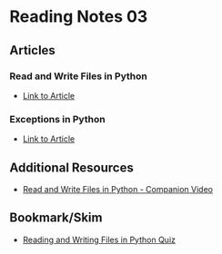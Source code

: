 # Reading Notes 03

## Articles  

### Read and Write Files in Python
* [Link to Article](https://realpython.com/read-write-files-python/)  

### Exceptions in Python  
* [Link to Article](https://realpython.com/python-exceptions/)  

## Additional Resources  
* [Read and Write Files in Python - Companion Video](https://realpython.com/courses/reading-and-writing-files-python/)  

## Bookmark/Skim
* [Reading and Writing Files in Python Quiz](https://realpython.com/quizzes/read-write-files-python/)  